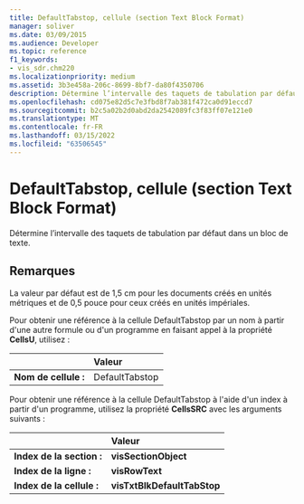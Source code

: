 ```yaml
---
title: DefaultTabstop, cellule (section Text Block Format)
manager: soliver
ms.date: 03/09/2015
ms.audience: Developer
ms.topic: reference
f1_keywords:
- vis_sdr.chm220
ms.localizationpriority: medium
ms.assetid: 3b3e458a-206c-8699-8bf7-da80f4350706
description: Détermine l’intervalle des taquets de tabulation par défaut dans un bloc de texte.
ms.openlocfilehash: cd075e82d5c7e3fbd8f7ab381f472ca0d91eccd7
ms.sourcegitcommit: b2c5a02b2d0abd2da2542089fc3f83ff07e121e0
ms.translationtype: MT
ms.contentlocale: fr-FR
ms.lasthandoff: 03/15/2022
ms.locfileid: "63506545"
---
```

# <a name="defaulttabstop-cell-text-block-format-section"></a>DefaultTabstop, cellule (section Text Block Format)

Détermine l’intervalle des taquets de tabulation par défaut dans un bloc de texte. 
  
## <a name="remarks"></a>Remarques

La valeur par défaut est de 1,5 cm pour les documents créés en unités métriques et de 0,5 pouce pour ceux créés en unités impériales.
  
Pour obtenir une référence à la cellule DefaultTabstop par un nom à partir d'une autre formule ou d'un programme en faisant appel à la propriété **CellsU**, utilisez : 
  
||Valeur |
|:-----|:-----|
|**Nom de cellule :**  <br/> |DefaultTabstop  <br/> |
   
Pour obtenir une référence à la cellule DefaultTabstop à l'aide d'un index à partir d'un programme, utilisez la propriété **CellsSRC** avec les arguments suivants : 
  
||Valeur |
|:-----|:-----|
|**Index de la section :**  <br/> |**visSectionObject** <br/> |
|**Index de la ligne :**  <br/> |**visRowText** <br/> |
|**Index de la cellule :**  <br/> |**visTxtBlkDefaultTabStop** <br/> |
   

